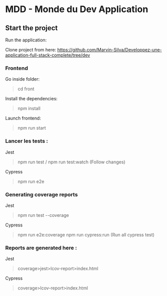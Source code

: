 # MDD - Monde du Dev Application

## Start the project

Run the application:

Clone project from here: https://github.com/Marvin-Silva/Developpez-une-application-full-stack-complete/tree/dev

### Frontend

Go inside folder:
> cd front

Install the dependencies:
> npm install

Launch frontend:
> npm run start

### Lancer les tests :
Jest
> npm run test / npm run test:watch (Follow changes)

Cypress

> npm run e2e

### Generating coverage reports

Jest
> npm run test --coverage

Cypress
> npm run e2e:coverage
> npm run cypress:run (Run all cypress test)

### Reports are generated here :

Jest
>coverage>jest>lcov-report>index.html

Cypress
>coverage>lcov-report>index.html
